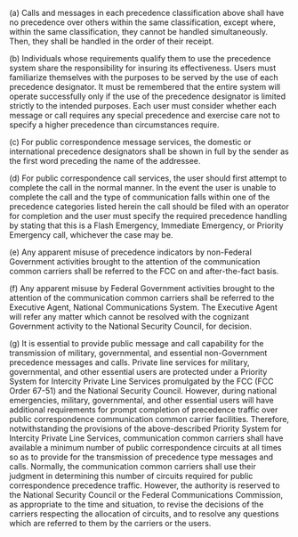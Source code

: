 (a) Calls and messages in each precedence classification above shall have no precedence over others within the same classification, except where, within the same classification, they cannot be handled simultaneously. Then, they shall be handled in the order of their receipt.

(b) Individuals whose requirements qualify them to use the precedence system share the responsibility for insuring its effectiveness. Users must familiarize themselves with the purposes to be served by the use of each precedence designator. It must be remembered that the entire system will operate successfully only if the use of the precedence designator is limited strictly to the intended purposes. Each user must consider whether each message or call requires any special precedence and exercise care not to specify a higher precedence than circumstances require.

(c) For public correspondence message services, the domestic or international precedence designators shall be shown in full by the sender as the first word preceding the name of the addressee.

(d) For public correspondence call services, the user should first attempt to complete the call in the normal manner. In the event the user is unable to complete the call and the type of communication falls within one of the precedence categories listed herein the call should be filed with an operator for completion and the user must specify the required precedence handling by stating that this is a Flash Emergency, Immediate Emergency, or Priority Emergency call, whichever the case may be.

(e) Any apparent misuse of precedence indicators by non-Federal Government activities brought to the attention of the communication common carriers shall be referred to the FCC on and after-the-fact basis.

(f) Any apparent misuse by Federal Government activities brought to the attention of the communication common carriers shall be referred to the Executive Agent, National Communications System. The Executive Agent will refer any matter which cannot be resolved with the cognizant Government activity to the National Security Council, for decision.

(g) It is essential to provide public message and call capability for the transmission of military, governmental, and essential non-Government precedence messages and calls. Private line services for military, governmental, and other essential users are protected under a Priority System for Intercity Private Line Services promulgated by the FCC (FCC Order 67-51) and the National Security Council. However, during national emergencies, military, governmental, and other essential users will have additional requirements for prompt completion of precedence traffic over public correspondence communication common carrier facilities. Therefore, notwithstanding the provisions of the above-described Priority System for Intercity Private Line Services, communication common carriers shall have available a minimum number of public correspondence circuits at all times so as to provide for the transmission of precedence type messages and calls. Normally, the communication common carriers shall use their judgment in determining this number of circuits required for public correspondence precedence traffic. However, the authority is reserved to the National Security Council or the Federal Communications Commission, as appropriate to the time and situation, to revise the decisions of the carriers respecting the allocation of circuits, and to resolve any questions which are referred to them by the carriers or the users.

